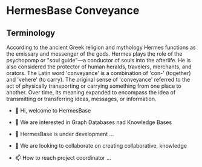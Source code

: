 # HermesBase Conveyance

## Terminology
According to the ancient Greek religion and mythology Hermes functions as the emissary and messenger of the gods. Hermes plays the role of the psychopomp or "soul guide"—a conductor of souls into the afterlife. He is also considered the protector of human heralds, travelers, merchants, and orators. The Latin word 'conveyance' is a combination of 'con-' (together) and 'vehere' (to carry). The original sense of 'conveyance' referred to the act of physically transporting or carrying something from one place to another. Over time, its meaning expanded to encompass the idea of transmitting or transferring ideas, messages, or information.

- 👋 Hi, welcome to HermesBase

- 👀 We are interested in Graph Databases nad Knowledge Bases

- 🌱 HermesBase is under development ...

- 💞️ We are looking to collaborate on creating collaborative,  knowledge

- 📫 How to reach project coordinator ...

<!---
hermesbase/hermesbase is a ✨ special ✨ repository because its `README.md` (this file) appears on your GitHub profile.
You can click the Preview link to take a look at your changes.
--->
